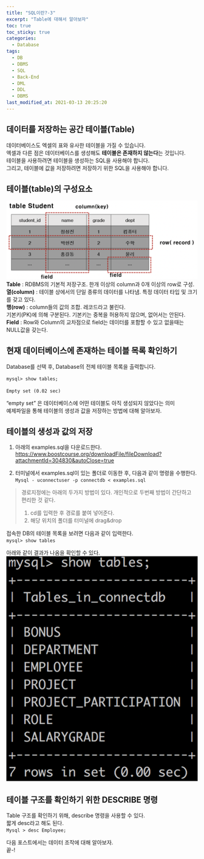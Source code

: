 ```yaml
---
title: "SQL이란?-3"
excerpt: "Table에 대해서 알아보자"
toc: true
toc_sticky: true
categories:
  - Database
tags:
  - DB
  - DBMS
  - SQL
  - Back-End
  - DML
  - DDL
  - DBMS
last_modified_at: 2021-03-13 20:25:20
---
```


## 데이터를 저장하는 공간 테이블(Table)
데이터베이스도 엑셀의 표와 유사한 테이블을 가질 수 있습니다.  
엑셀과 다른 점은 데이터베이스를 생성해도 **테이블은 존재하지 않는다**는 것입니다.  
테이블을 사용하려면 테이블을 생성하는 SQL을 사용해야 합니다.  
그리고, 테이블에 값을 저장하려면 저장하기 위한 SQL을 사용해야 합니다.  

## 테이블(table)의 구성요소
![sql](/assets/images/sql3.png)  
**Table** : RDBMS의 기본적 저장구조. 한개 이상의 column과 0개 이상의 row로 구성.  
**열(column)** : 테이블 상에서의 단일 종류의 데이터를 나타냄. 특정 데이터 타입 및 크기를 갖고 있다.  
**행(row)** : column들의 값의 조합. 레코드라고 불린다.  
        기본키(PK)에 의해 구분된다. 기본키는 중복을 허용하지 않으며, 없어서는 안된다.  
**Field** : Row와 Column의 교차점으로 field는 데이터를 포함할 수 있고 없을때는 NULL값을 갖는다.  

## 현재 데이터베이스에 존재하는 테이블 목록 확인하기
Database를 선택 후, Database의 전체 테이블 목록을 출력합니다.
```
mysql> show tables;

Empty set (0.02 sec)
```
“empty set” 은  데이터베이스에 어떤 테이블도 아직 생성되지 않았다는 의미  
예제파일을 통해 테이블의 생성과 값을 저장하는 방법에 대해 알아보자.  

## 테이블의 생성과 값의 저장
1. 아래의 examples.sql을 다운로드한다.
https://www.boostcourse.org/downloadFile/fileDownload?attachmentId=304830&autoClose=true

2. 터미널에서 examples.sql이 있는 폴더로 이동한 후, 다음과 같이 명령을 수행한다.  
   `Mysql - uconnectuser -p connectdb < examples.sql`
> 경로지정에는 아래의 두가지 방법이 있다.
> 개인적으로 두번째 방법이 간단하고 편리한 것 같다.
> 1. cd를 입력한 후 경로를 붙여 넣어준다.
> 2. 해당 위치의 폴더를 터미널에 drag&drop  
  
접속한 DB의 테이블 목록을 보려면 다음과 같이 입력한다.  
`mysql> show tables`

아래와 같이 결과가 나옴을 확인할 수 있다.  
![sql](/assets/images/sql4.png)  

## 테이블 구조를 확인하기 위한 DESCRIBE 명령
Table 구조를 확인하기 위해, describe 명령을 사용할 수 있다.  
짧게 desc라고 해도 된다.  
`Mysql > desc Employee;`

다음 포스트에서는 데이터 조작에 대해 알아보자.  
끝-!
